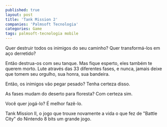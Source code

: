 ```yaml
---
published: true
layout: post
title: 'Tank Mission 2'
companies: 'Palmsoft Tecnologia'
categories: Game
tags: palmsoft-tecnologia mobile
---
```

Quer destruir todos os inimigos do seu caminho? Quer transformá-los em aço derretido?

Então destrua-os com seu tanque. Mas fique esperto, eles também te querem morto. Lute através das 33 diferentes fases, e nunca, jamais deixe que tomem seu orgulho, sua honra, sua bandeira.


Então, os inimigos vão pegar pesado?
Tenha certeza disso.

As fases mudam do deserto para floresta?
Com certeza sim.

Você quer jogá-lo?
É melhor fazê-lo.

Tank Mission II, o jogo que trouxe novamente a vida o que fez de "Battle City" do Nintendo 8 bits um grande jogo.
